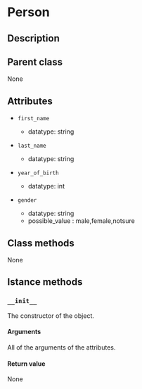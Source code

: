 # Person

## Description

## Parent class
None

## Attributes
* ```first_name```
    * datatype: string

* ```last_name```
    * datatype: string

* ```year_of_birth```
    * datatype: int

* ```gender```
    * datatype: string
    * possible_value : male,female,notsure



## Class methods
None

## Istance methods

### ```__init__```
The constructor of the object.

#### Arguments

All of the arguments of the attributes.

#### Return value
None
